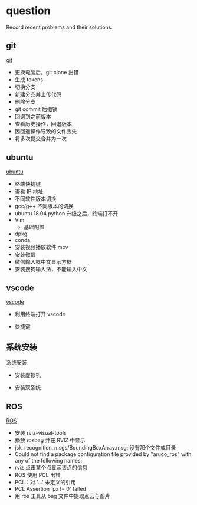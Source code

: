 # question
Record recent problems and their solutions.

## git

[git](file/git.md)

- 更换电脑后，git clone 出错
- 生成 tokens
- 切换分支
- 新建分支并上传代码
- 删除分支
- git commit 后撤销
- 回退到之前版本
- 查看历史操作，回退版本
- 因回退操作导致的文件丢失
- 将多次提交合并为一次



## ubuntu

[ubuntu](file/ubuntu.md)

- 终端快捷键
- 查看 IP 地址
- 不同软件版本切换
- gcc/g++ 不同版本的切换
- ubuntu 18.04 python 升级之后，终端打不开
- Vim
  - 基础配置
- dpkg
- conda
- 安装视频播放软件 mpv
- 安装微信
- 微信输入框中文显示方框
- 安装搜狗输入法，不能输入中文



## vscode

[vscode](file/vscode.md)

- 利用终端打开 vscode

- 快捷键



## 系统安装

[系统安装](file/系统安装.md)

- 安装虚拟机

- 安装双系统



## ROS

[ROS](file/ROS.md)

- 安装 rviz-visual-tools
- 播放 rosbag 并在 RVIZ 中显示
- jsk_recognition_msgs/BoundingBoxArray.msg: 没有那个文件或目录
- Could not find a package configuration file provided by "aruco_ros" with any of the following names:
- rviz 点击某个点显示该点的信息
- ROS 使用 PCL 出错
- PCL：对 '...' 未定义的引用
- PCL Assertion `px != 0' failed
- 用 ros 工具从 bag 文件中提取点云与图片

